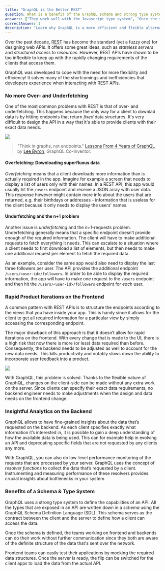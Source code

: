 ```yaml
---
title: "GraphQL is the Better REST"
question: What is a benefit of the GraphQL schema and strong type system?
answers: ["They work well with the Javascript type system", "Once the schema is defined, frontend and backend teams can work independently from another", "It solves the n+1 request problem", "Trick question: GraphQL doesn't have a type system"]
correctAnswer: 1
description: "Learn why GraphQL is a more efficient and fleible alternative to REST APIs"
---
```


Over the past decade, [REST](https://en.wikipedia.org/wiki/Representational_state_transfer) has become the standard (yet a fuzzy one) for designing web APIs. It offers some great ideas, such as *stateless servers* and *structured access to resources*. However, REST APIs have shown to be too inflexible to keep up with the rapidly changing requirements of the clients that access them.

GraphQL was developed to cope with the need for more flexibility and efficiency! It solves many of the shortcomings and inefficiencies that developers experience when interacting with REST APIs.


### No more Over- and Underfetching

One of the most common problems with REST is that of over- and underfetching. This happens because the only way for a client to downlad data is by hitting endpoints that return _fixed_ data structures. It's very difficult to design the API in a way that it's able to provide clients with their exact data needs.

![](http://imgur.com/1CiLBA0.png)

> "Think in graphs, not endpoints." [Lessons From 4 Years of GraphQL](http://www.graphql.com/articles/4-years-of-graphql-lee-byron) by [Lee Byron](https://twitter.com/leeb), GraphQL Co-Inventor.

#### Overfetching: Downloading superfluous data

*Overfetching* means that a client downloads more information than is actually required in the app. Imagine for example a screen that needs to display a list of users only with their names. In a REST API, this app would usually hit the `/users` endpoint and receive a JSON array with user data. This response however might contain more info about the users that are returned, e.g. their birthdays or addresses - information that is useless for the client because it only needs to display the users' names. 

#### Underfetching and the n+1 problem

Another issue is *underfetching* and the *n+1*-requests problem. Underfetching generally means that a specific endpoint doesn’t provide enough of the required information. The client will have to make additional requests to fetch everything it needs. This can escalate to a situation where a client needs to first download a list of elements, but then needs to make one additional request per element to fetch the required data.

As an example, consider the same app would also need to display the last three followers per user. The API provides the additional endpoint `/users/<user-id>/followers`. In order to be able to display the required information, the app will have to make one request to the `/users` endpoint and then hit the `/users/<user-id>/followers` endpoint for _each_ user. 

### Rapid Product Iterations on the Frontend

A common pattern with REST APIs is to structure the endpoints according to the views that you have inside your app. This is handy since it allows for the client to get all required information for a particular view by simply accessing the corresponding endpoint.

The major drawback of this approach is that it doesn’t allow for rapid iterations on the frontend. With every change that is made to the UI, there is a high risk that now there is more (or less) data required than before. Consequently, the backend needs to be adjusted as well to account for the new data needs. This kills productivity and notably slows down the ability to incorporate user feedback into a product. 

![](http://imgur.com/il96v1N.png)

With GraphQL, this problem is solved. Thanks to the flexible nature of GraphQL, changes on the client-side can be made without any extra work on the server. Since clients can specify their exact data requirements, no backend engineer needs to make adjustments when the design and data needs on the frontend change.

### Insightful Analytics on the Backend

GraphQL allows to have fine-grained insights about the data that’s requested on the backend. As each client specifies exactly what information it’s interested in, it is possible to gain a deep understanding of how the available data is being used. This can for example help in evolving an API and deprecating specific fields that are not requested by any clients any more.

With GraphQL, you can also do low-level performance monitoring of the requests that are processed by your server. GraphQL uses the concept of *resolver functions* to collect the data that’s requested by a client. Instrumenting and measuring performance of these resolvers provides crucial insights about bottlenecks in your system. 

### Benefits of a Schema & Type System

GraphQL uses a strong type system to define the capabilities of an API. All the types that are exposed in an API are written down in a *schema* using the GraphQL Schema Definition Language (SDL). This schema serves as the contract between the client and the server to define how a client can access the data.

Once the schema is defined, the teams working on frontend and backends can do their work without further communication since they both are aware of the definite structure of the data that's sent over the network. 

Frontend teams can easily test their applications by mocking the required data structures. Once the server is ready, the flip can be switched for the client apps to load the data from the actual API.



